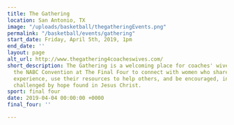 ```yaml
---
title: The Gathering
location: San Antonio, TX
image: "/uploads/basketball/thegatheringEvents.png"
permalink: "/basketball/events/gathering"
start_date: Friday, April 5th, 2019, 1pm
end_date: ''
layout: page
alt_url: http://www.thegathering4coacheswives.com/
short_description: The Gathering is a welcoming place for coaches' wives attending
  the NABC Convention at The Final Four to connect with women who share their common
  experience, use their resources to help others, and be encouraged, inspired and
  challenged by hope found in Jesus Christ.
sport: final four
date: 2019-04-04 00:00:00 +0000
final_four: ''

---
```

